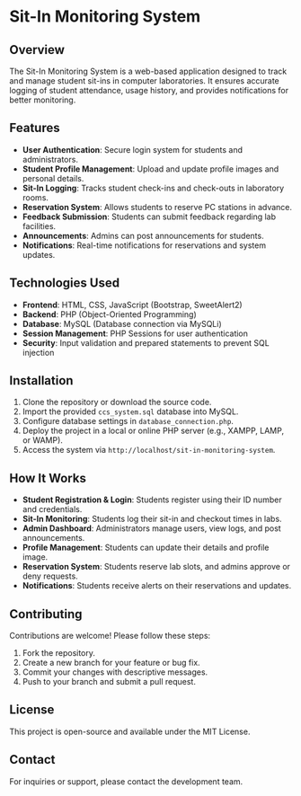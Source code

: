 # Sit-In Monitoring System

## Overview
The Sit-In Monitoring System is a web-based application designed to track and manage student sit-ins in computer laboratories. It ensures accurate logging of student attendance, usage history, and provides notifications for better monitoring.

## Features
- **User Authentication**: Secure login system for students and administrators.
- **Student Profile Management**: Upload and update profile images and personal details.
- **Sit-In Logging**: Tracks student check-ins and check-outs in laboratory rooms.
- **Reservation System**: Allows students to reserve PC stations in advance.
- **Feedback Submission**: Students can submit feedback regarding lab facilities.
- **Announcements**: Admins can post announcements for students.
- **Notifications**: Real-time notifications for reservations and system updates.

## Technologies Used
- **Frontend**: HTML, CSS, JavaScript (Bootstrap, SweetAlert2)
- **Backend**: PHP (Object-Oriented Programming)
- **Database**: MySQL (Database connection via MySQLi)
- **Session Management**: PHP Sessions for user authentication
- **Security**: Input validation and prepared statements to prevent SQL injection

## Installation
1. Clone the repository or download the source code.
2. Import the provided `ccs_system.sql` database into MySQL.
3. Configure database settings in `database_connection.php`.
4. Deploy the project in a local or online PHP server (e.g., XAMPP, LAMP, or WAMP).
5. Access the system via `http://localhost/sit-in-monitoring-system`.

## How It Works
- **Student Registration & Login**: Students register using their ID number and credentials.
- **Sit-In Monitoring**: Students log their sit-in and checkout times in labs.
- **Admin Dashboard**: Administrators manage users, view logs, and post announcements.
- **Profile Management**: Students can update their details and profile image.
- **Reservation System**: Students reserve lab slots, and admins approve or deny requests.
- **Notifications**: Students receive alerts on their reservations and updates.

## Contributing
Contributions are welcome! Please follow these steps:
1. Fork the repository.
2. Create a new branch for your feature or bug fix.
3. Commit your changes with descriptive messages.
4. Push to your branch and submit a pull request.

## License
This project is open-source and available under the MIT License.

## Contact
For inquiries or support, please contact the development team.